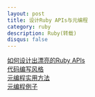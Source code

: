 ```yaml
---
layout: post
title: 设计Ruby APIs与元编程
category: ruby
description: Ruby(转载)
disqus: false
---
```


[如何设计出漂亮的Ruby APIs](http://ihower.tw/blog/archives/4797)   
[代码编写风格](http://ruby-china.org/wiki/coding-style)   
[元编程实用方法](http://deathking.is-programmer.com/posts/29100.html)   
[元编程例子](http://deathking.is-programmer.com/posts/29432.html)